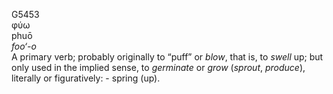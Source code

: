 <body>
  <p>G5453<br>  φύω  <br> phuō  <br><i>foo‘-o </i><br>A primary verb; probably originally to “puff” or <i>blow</i>, that is, to <i>swell</i> up; but only used in the implied sense, to <i>germinate</i> or <i>grow</i> (<i>sprout</i>, <i>produce</i>), literally or figuratively: - spring (up).<br></p>
 </body>